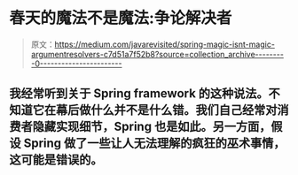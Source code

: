# 春天的魔法不是魔法:争论解决者

> 原文：<https://medium.com/javarevisited/spring-magic-isnt-magic-argumentresolvers-c7d51a7f52b8?source=collection_archive---------0----------------------->

## 我经常听到关于 Spring framework 的这种说法。不知道它在幕后做什么并不是什么错。我们自己经常对消费者隐藏实现细节，Spring 也是如此。另一方面，假设 Spring 做了一些让人无法理解的疯狂的巫术事情，这可能是错误的。